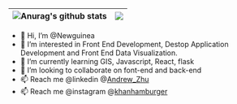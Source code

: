 | <img align="center" src="https://github-readme-stats-xcanwin.vercel.app/api?username=Newguinea&show_icons=true&theme=algolia&hide=contribs,prs" alt="Anurag's github stats" /> | <img align="center" src="https://github-readme-stats-xcanwin.vercel.app/api/top-langs/?username=Newguinea&layout=compact&theme=algolia" /> |
| ------------- | ------------- |

- 👋 Hi, I’m @Newguinea
- 👀 I’m interested in Front End Development, Destop Application Development and Front End Data Visualization.
- 🌱 I’m currently learning GIS, Javascript, React, flask
- 💞️ I’m looking to collaborate on font-end and back-end
- 📫 Reach me @linkedin @[Andrew_Zhu](https://www.linkedin.com/in/andrew-zhu-a2350a279)
- 📫 Reach me @instagram @[khanhamburger](https://www.instagram.com/khanhamburger/)

<!---
Newguinea/Newguinea is a ✨ special ✨ repository because its `README.md` (this file) appears on your GitHub profile.
You can click the Preview link to take a look at your changes.
--->
